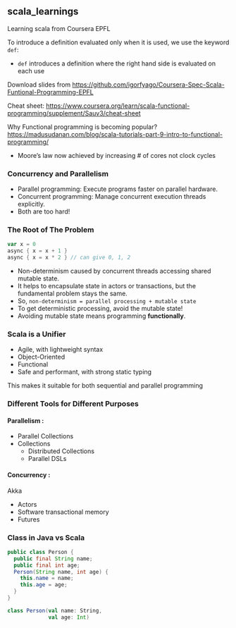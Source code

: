 ## scala_learnings

Learning scala from Coursera EPFL


To introduce a definition evaluated only when it is used, we use the keyword `def`: 
* `def` introduces a definition where the right hand side is evaluated on each use

Download slides from https://github.com/igorfyago/Coursera-Spec-Scala-Funtional-Programming-EPFL

Cheat sheet: https://www.coursera.org/learn/scala-functional-programming/supplement/Sauv3/cheat-sheet

Why Functional programming is becoming popular? https://madusudanan.com/blog/scala-tutorials-part-9-intro-to-functional-programming/
* Moore’s law now achieved by increasing # of cores not clock cycles

### Concurrency and Parallelism 
* Parallel programming: Execute programs faster on parallel hardware. 
* Concurrent programming: Manage concurrent execution threads explicitly. 
* Both are too hard!


### The Root of The Problem 

```scala
var x = 0 
async { x = x + 1 } 
async { x = x * 2 } // can give 0, 1, 2
```

* Non-determinism caused by concurrent threads accessing shared mutable state. 
* It helps to encapsulate state in actors or transactions, but the fundamental problem stays the same. 
* So, `non-determinism = parallel processing + mutable state`
* To get deterministic processing, avoid the mutable state! 
* Avoiding mutable state means programming **functionally**. 


### Scala is a Unifier 
* Agile, with lightweight syntax 
* Object-Oriented
* Functional 
* Safe and performant, with strong static typing

This makes it suitable for both sequential and parallel programming

### Different Tools for Different Purposes

#### Parallelism :

* Parallel Collections
* Collections
  - Distributed Collections
  - Parallel DSLs

#### Concurrency :
Akka
* Actors
* Software transactional memory
* Futures

### Class in Java vs Scala

```java
public class Person {
  public final String name;
  public final int age;
  Person(String name, int age) {
    this.name = name;
    this.age = age;
  }
}
```

```scala
class Person(val name: String,
             val age: Int)
```
